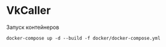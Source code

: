# VkCaller

Запуск контейнеров
```shell
docker-compose up -d --build -f docker/docker-compose.yml
```